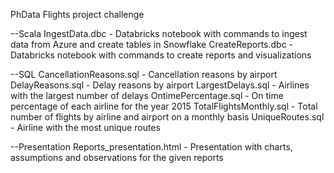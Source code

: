 PhData Flights project challenge

--Scala
IngestData.dbc - Databricks notebook with commands to ingest data from Azure and create tables in Snowflake
CreateReports.dbc - Databricks notebook with commands to create reports and visualizations

--SQL
CancellationReasons.sql - Cancellation reasons by airport
DelayReasons.sql - Delay reasons by airport
LargestDelays.sql - Airlines with the largest number of delays
OntimePercentage.sql - On time percentage of each airline for the year 2015
TotalFlightsMonthly.sql - Total number of flights by airline and airport on a monthly basis
UniqueRoutes.sql - Airline with the most unique routes

--Presentation
Reports_presentation.html - Presentation with charts, assumptions and observations for the given reports